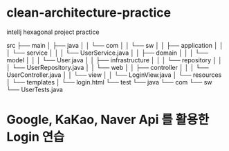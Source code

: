 # clean-architecture-practice
intellj hexagonal project practice

src
├── main
│   ├── java
│   │   └── com
│   │       └── sw
│   │           ├── application
│   │           │   └── service
│   │           │       └── UserService.java
│   │           ├── domain
│   │           │   └── model
│   │           │       └── User.java
│   │           ├── infrastructure
│   │           │   └── repository
│   │           │       └── UserRepository.java
│   │           └── web
│   │               ├── controller
│   │               │   └── UserController.java
│   │               └── view
│   │                   └── LoginView.java
│   └── resources
│       └── templates
│           └── login.html
└── test
    └── java
        └── com
            └── sw
                └── UserTests.java

# Google, KaKao, Naver Api 를 활용한 Login 연습
